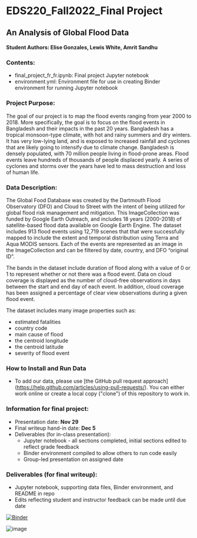 # EDS220_Fall2022_Final Project
## An Analysis of Global Flood Data

#### Student Authors: Elise Gonzales, Lewis White, Amrit Sandhu

### Contents:
- final_project_fr_fr.ipynb: Final project Jupyter notebook
- environment.yml: Environment file for use in creating Binder environment for running Jupyter notebook

### Project Purpose:
The goal of our project is to map the flood events ranging from year 2000 to 2018. More specifically, the goal is to focus on the flood events in Bangladesh and their impacts in the past 20 years. Bangladesh has a tropical monsoon-type climate, with hot and rainy summers and dry winters. It has very low-lying land, and is exposed to increased rainfall and cyclones that are likely going to intensify due to climate change. Bangladesh is densely populated, with 70 million people living in flood-prone areas. Flood events leave hundreds of thousands of people displaced yearly. A series of cyclones and storms over the years have led to mass destruction and loss of human life.

### Data Description:
The Global Food Database was created by the Dartmouth Flood Observatory (DFO) and Cloud to Street with the intent of being utilized for global flood risk management and mitigation. This ImageCollection was funded by Google Earth Outreach, and includes 18 years (2000-2018) of satellite-based flood data available on Google Earth Engine. The dataset includes 913 flood events using 12,719 scenes that that were successfully mapped to include the extent and temporal distribution using Terra and Aqua MODIS sensors. Each of the events are represented as an image in the ImageCollection and can be filtered by date, country, and DFO “original ID”.

The bands in the dataset include duration of flood along with a value of 0 or 1 to represent whether or not there was a flood event. Data on cloud coverage is displayed as the number of cloud-free observations in days between the start and end day of each event. In addition, cloud coverage has been assigned a percentage of clear view observations during a given flood event.

The dataset includes many image properties such as:
   - estimated fatalities
   - country code
   - main cause of flood 
   - the centroid longitude 
   - the centroid latitude
   - severity of flood event 

### How to Install and Run Data
   - To add our data, please use [the GitHub pull request approach] (https://help.github.com/articles/using-pull-requests/). You can either work online or        create a local copy ("clone") of this repository to work in.

### Information for final project:
- Presentation date: **Nov 29**
- Final writeup hand-in date: **Dec 5**
- Deliverables (for in-class presentation):
  - Jupyter notebook - all sections completed, initial sections edited to reflect grade feedback
  - Binder environment compiled to allow others to run code easily
  - Group-led presentation on assigned date

### Deliverables (for final writeup):
  - Jupyter notebook, supporting data files, Binder environment, and README in repo
  - Edits reflecting student and instructor feedback can be made until due date

[![Binder](https://mybinder.org/badge_logo.svg)](https://mybinder.org/v2/gh/EDS220-Fall2022-org/homework-2-team6/main?labpath=final_project_fr_fr.ipynb)

![image](https://user-images.githubusercontent.com/110213774/204223471-7a9ed796-4b1b-433d-810c-8e5ad44f1d69.png)

